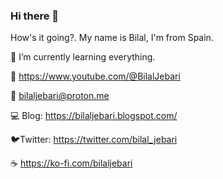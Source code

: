 ### Hi there 👋
How's it going?. My name is Bilal, I'm from Spain.

🌱 I’m currently learning everything.

:vhs: https://www.youtube.com/@BilalJebari

💬 bilaljebari@proton.me

💻 Blog: https://bilaljebari.blogspot.com/

🐦Twitter: https://twitter.com/bilal_jebari


☕ https://ko-fi.com/bilaljebari

<!--
**JLalib/JLalib** is a ✨ _special_ ✨ repository because its `README.md` (this file) appears on your GitHub profile.

Here are some ideas to get you started:

- 🔭 I’m currently working on ...
- 🌱 I’m currently learning everything...
- 👯 I’m looking to collaborate on ...
- 🤔 I’m looking for help with ...
- 💬 Ask me about ...
- 📫 How to reach me: ...
- 😄 Pronouns: ...
- ⚡ Fun fact: ...
-->


